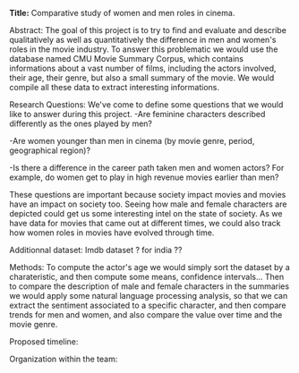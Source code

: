 **Title:** Comparative study of women and men roles in cinema.

Abstract: 
The goal of this project is to try to find and evaluate and describe qualitatively as well as quantitatively the difference in men and women's roles in the movie industry. To answer this problematic we would use the database named CMU Movie Summary Corpus, which contains informations about a vast number of films, including the actors involved, their age, their genre, but also a small summary of the movie. We would compile all these data to extract interesting informations. 
 
 
Research Questions:
We've come to define some questions that we would like to answer during this project.
-Are feminine characters described differently as the ones played by men? 

-Are women younger than men in cinema (by movie genre, period, geographical region)? 

-Is there a difference in the career path taken men and women actors? For example, do women get to play in high revenue movies earlier than men?

These questions are important because society impact movies and movies have an impact on society too. Seeing how male and female characters are depicted could get us some interesting intel on the state of society. As we have data for movies that came out at different times, we could also track how women roles in movies have evolved through time.


Additionnal dataset:
Imdb dataset ? for india ??


Methods:
To compute the actor's age we would simply sort the dataset by a charateristic, and then compute some means, confidence intervals... 
Then to compare the description of male and female characters in the summaries we would apply some natural language processing analysis, so that we can extract the sentiment associated to a specific character, and then compare trends for men and women, and also compare the value over time and the movie genre. 


Proposed timeline:



Organization within the team: